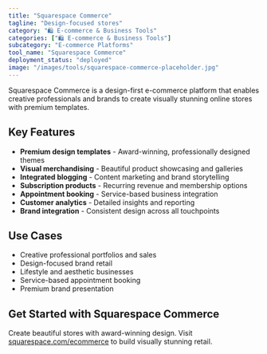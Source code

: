 ```yaml
---
title: "Squarespace Commerce"
tagline: "Design-focused stores"
category: "🛍️ E-commerce & Business Tools"
categories: ["🛍️ E-commerce & Business Tools"]
subcategory: "E-commerce Platforms"
tool_name: "Squarespace Commerce"
deployment_status: "deployed"
image: "/images/tools/squarespace-commerce-placeholder.jpg"
---
```

Squarespace Commerce is a design-first e-commerce platform that enables creative professionals and brands to create visually stunning online stores with premium templates.

## Key Features

- **Premium design templates** - Award-winning, professionally designed themes
- **Visual merchandising** - Beautiful product showcasing and galleries
- **Integrated blogging** - Content marketing and brand storytelling
- **Subscription products** - Recurring revenue and membership options
- **Appointment booking** - Service-based business integration
- **Customer analytics** - Detailed insights and reporting
- **Brand integration** - Consistent design across all touchpoints

## Use Cases

- Creative professional portfolios and sales
- Design-focused brand retail
- Lifestyle and aesthetic businesses
- Service-based appointment booking
- Premium brand presentation

## Get Started with Squarespace Commerce

Create beautiful stores with award-winning design. Visit [squarespace.com/ecommerce](https://www.squarespace.com/ecommerce) to build visually stunning retail.